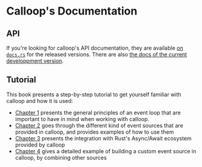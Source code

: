 # Calloop's Documentation

## API

If you're looking for calloop's API documentation, they are available [on `docs.rs`](https://docs.rs/calloop/) for the released versions. There are also [the docs of the current developpment version](api).

## Tutorial

This book presents a step-by-step tutorial to get yourself familiar with calloop and how it is used:

- [Chapter 1](ch01-00-how-an-event-loop-works.md) presents the general principles of an event loop that are important to have in mind when working with calloop.
- [Chapter 2](ch02-00-event-sources.md) goes through the different kind of event sources that are provided in calloop, and provides examples of how to use them
- [Chapter 3](ch03-00-async-await.md) presents the integration with Rust's Async/Await ecosystem provided by calloop
- [Chapter 4](ch04-00-a-full-example-zeromq.md) gives a detailed example of building a custom event source in calloop, by combining other sources
